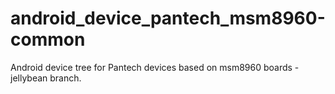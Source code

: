 android_device_pantech_msm8960-common
===================================
Android device tree for Pantech devices based on msm8960 boards - jellybean branch.
